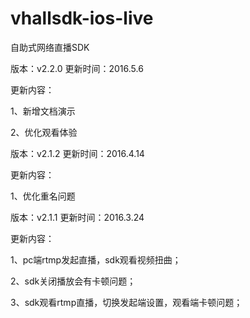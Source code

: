 # vhallsdk-ios-live
自助式网络直播SDK

版本：v2.2.0  更新时间：2016.5.6

更新内容：

   1、新增文档演示
   
   2、优化观看体验


版本：v2.1.2  更新时间：2016.4.14

更新内容：

   1、优化重名问题



版本：v2.1.1  更新时间：2016.3.24

更新内容：

   1、pc端rtmp发起直播，sdk观看视频扭曲；
   
   2、sdk关闭播放会有卡顿问题；
   
   3、sdk观看rtmp直播，切换发起端设置，观看端卡顿问题；
